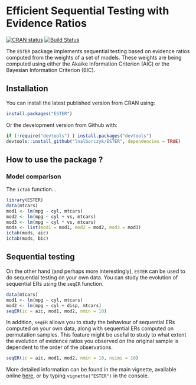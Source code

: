 
Efficient Sequential Testing with Evidence Ratios
=================================================

[![CRAN status](https://www.r-pkg.org/badges/version/ESTER)](https://cran.r-project.org/package=ESTER) [![Build Status](https://travis-ci.org/lnalborczyk/sticer.svg?branch=master)](https://travis-ci.org/lnalborczyk/ESTER)

The `ESTER` package implements sequential testing based on evidence ratios computed from the weights of a set of models. These weights are being computed using either the Akaike Information Criterion (AIC) or the Bayesian Information Criterion (BIC).

Installation
------------

You can install the latest published version from CRAN using:

``` r
install.packages("ESTER")
```

Or the development version from Github with:

``` r
if (!require("devtools") ) install.packages("devtools")
devtools::install_github("lnalborczyk/ESTER", dependencies = TRUE)
```

How to use the package ?
------------------------

### Model comparison

The `ictab` function...

``` r
library(ESTER)
data(mtcars)
mod1 <- lm(mpg ~ cyl, mtcars)
mod2 <- lm(mpg ~ cyl + vs, mtcars)
mod3 <- lm(mpg ~ cyl * vs, mtcars)
mods <- list(mod1 = mod1, mod2 = mod2, mod3 = mod3)
ictab(mods, aic)
ictab(mods, bic)
```

Sequential testing
------------------

On the other hand (and perhaps more interestingly), `ESTER` can be used to do sequential testing on your own data. You can study the evolution of sequential ERs using the `seqER` function.

``` r
data(mtcars)
mod1 <- lm(mpg ~ cyl, mtcars)
mod2 <- lm(mpg ~ cyl + disp, mtcars)
seqER(ic = aic, mod1, mod2, nmin = 10)
```

In addition, `seqER` allows you to study the behaviour of sequential ERs computed on your own data, along with sequential ERs computed on permutation samples. This feature might be useful to study to what extent the evolution of evidence ratios you observed on the original sample is dependent to the order of the observations.

``` r
seqER(ic = aic, mod1, mod2, nmin = 10, nsims = 10)
```

More detailed information can be found in the main vignette, available online [here](https://rawgit.com/lnalborczyk/ESTER/master/inst/doc/ESTER.html), or by typing `vignette("ESTER")` in the console.
